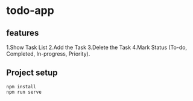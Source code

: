 # todo-app

## features

1.Show Task List
2.Add the Task
3.Delete the Task
4.Mark Status (To-do, Completed, In-progress, Priority).

## Project setup
```
npm install
npm run serve
```
